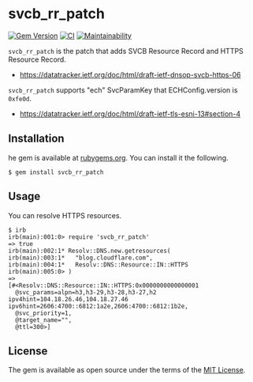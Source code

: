 # svcb_rr_patch

[![Gem Version](https://badge.fury.io/rb/svcb_rr_patch.svg)](https://badge.fury.io/rb/svcb_rr_patch)
[![CI](https://github.com/thekuwayama/svcb_rr_patch/workflows/CI/badge.svg)](https://github.com/thekuwayama/svcb_rr_patch/actions?workflow=CI)
[![Maintainability](https://api.codeclimate.com/v1/badges/a1e5224a552014f2d4d5/maintainability)](https://codeclimate.com/github/thekuwayama/svcb_rr_patch/maintainability)

`svcb_rr_patch` is the patch that adds SVCB Resource Record and HTTPS Resource Record.

- https://datatracker.ietf.org/doc/html/draft-ietf-dnsop-svcb-https-06

`svcb_rr_patch` supports "ech" SvcParamKey that ECHConfig.version is `0xfe0d`.

- https://datatracker.ietf.org/doc/html/draft-ietf-tls-esni-13#section-4


## Installation

he gem is available at [rubygems.org](https://rubygems.org/gems/svcb_rr_patch). You can install it the following.

```sh-session
$ gem install svcb_rr_patch
```


## Usage

You can resolve HTTPS resources.

```sh-session
$ irb
irb(main):001:0> require 'svcb_rr_patch'
=> true
irb(main):002:1* Resolv::DNS.new.getresources(
irb(main):003:1*   "blog.cloudflare.com",
irb(main):004:1*   Resolv::DNS::Resource::IN::HTTPS
irb(main):005:0> )
=>
[#<Resolv::DNS::Resource::IN::HTTPS:0x0000000000000001
  @svc_params=alpn=h3,h3-29,h3-28,h3-27,h2 ipv4hint=104.18.26.46,104.18.27.46 ipv6hint=2606:4700::6812:1a2e,2606:4700::6812:1b2e,
  @svc_priority=1,
  @target_name="",
  @ttl=300>]
```


## License

The gem is available as open source under the terms of the [MIT License](http://opensource.org/licenses/MIT).
